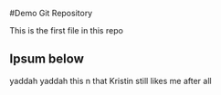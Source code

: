 #Demo Git Repository

This is the first file in this repo

## Ipsum below
yaddah yaddah 
this n that
Kristin still likes me after all
